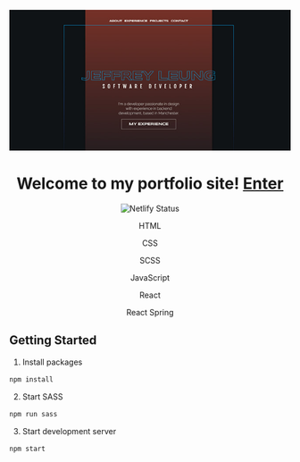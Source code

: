 ![demo](https://raw.githubusercontent.com/jef1993/web-portfolio/master/src/img/portfolio.jpg)

<h1 align='center'>
Welcome to my portfolio site!
<a href='https://jeffrey-leung.netlify.app/'>Enter</a>
</h1>

<p align='center'>
<a href='https://app.netlify.com/sites/jeffrey-leung/deploys'></a>
<img src='https://api.netlify.com/api/v1/badges/b61bccda-885e-4c9b-8d10-2a284558ddef/deploy-status' alt='Netlify Status'/>
</p>

<div align='center' float='left'>
<p>HTML</p>
<p>CSS</p>
<p>SCSS</p>
<p>JavaScript</p>
<p>React</p>
<p>React Spring</p>
</div>

## Getting Started

1. Install packages

```sh
npm install
```

2. Start SASS

```sh
npm run sass
```

3. Start development server

```sh
npm start
```
